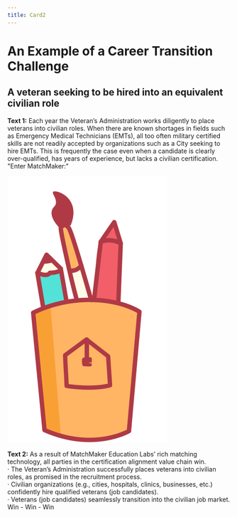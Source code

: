 ```yaml
---
title: Card2
---
```

# An Example of a Career Transition Challenge
## A veteran seeking to be hired into an equivalent civilian role

**Text 1:** Each year the Veteran’s Administration works diligently to place veterans into civilian roles. When there are known shortages in fields such as Emergency Medical Technicians (EMTs), all too often military certified skills are not readily accepted by organizations such as a City seeking to hire EMTs. This is frequently the case even when a candidate is clearly over-qualified, has years of experience, but lacks a civilian certification.<br/>"Enter MatchMaker:"

![Alt Text for Sample Image](/mmassets/graphic_tools.svg)

**Text 2:** As a result of MatchMaker Education Labs’ rich matching technology, all parties in the certification alignment value chain win.<br/>·	The Veteran’s Administration successfully places veterans into civilian roles, as promised in the recruitment process.<br/>·	Civilian organizations (e.g., cities, hospitals, clinics, businesses, etc.) confidently hire qualified veterans (job candidates).<br/>·	Veterans (job candidates) seamlessly transition into the civilian job market.<br/>
Win - Win - Win